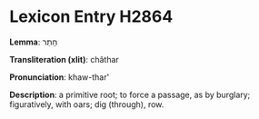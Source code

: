 # Lexicon Entry H2864

**Lemma**: חָתַר

**Transliteration (xlit)**: châthar

**Pronunciation**: khaw-thar'

**Description**:
a primitive root; to force a passage, as by burglary; figuratively, with oars; dig (through), row.
